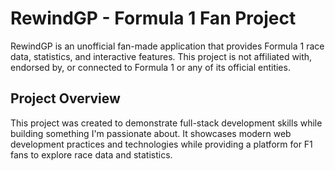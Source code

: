 
# RewindGP - Formula 1 Fan Project

RewindGP is an unofficial fan-made application that provides Formula 1 race data, statistics, and interactive features. This project is not affiliated with, endorsed by, or connected to Formula 1 or any of its official entities.

## Project Overview

This project was created to demonstrate full-stack development skills while building something I'm passionate about. It showcases modern web development practices and technologies while providing a platform for F1 fans to explore race data and statistics.